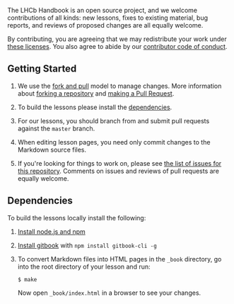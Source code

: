 The LHCb Handbook is an open source project,
and we welcome contributions of all kinds:
new lessons,
fixes to existing material,
bug reports,
and reviews of proposed changes are all equally welcome.

By contributing,
you are agreeing that we may redistribute your work under
[these licenses][license].
You also agree to abide by our
[contributor code of conduct][conduct].

## Getting Started

1.  We use the [fork and pull][gh-fork-pull] model to manage changes. More information
    about [forking a repository][gh-fork] and [making a Pull Request][gh-pull].

2.  To build the lessons please install the [dependencies](#DEPENDENCIES).

2.  For our lessons,
    you should branch from and submit pull requests against the `master` branch.

3.  When editing lesson pages, you need only commit changes to the Markdown source files.

4.  If you're looking for things to work on,
    please see [the list of issues for this repository][issues].
    Comments on issues and reviews of pull requests are equally welcome.

## Dependencies

To build the lessons locally install the following:

1. [Install node.js and npm](https://docs.npmjs.com/)

2. [Install gitbook](https://github.com/GitbookIO/gitbook) with `npm install gitbook-cli -g`

3. To convert Markdown files into HTML pages in the `_book` directory, go
   into the root directory of your lesson and run:

   ~~~
   $ make
   ~~~

   Now open `_book/index.html` in a browser to see your changes.

[conduct]: CONDUCT.md
[issues]: https://github.com/lhcb/analysis-essentials/issues
[license]: LICENSE.md
[pro-git-chapter]: http://git-scm.com/book/en/v2/GitHub-Contributing-to-a-Project
[gh-fork]: https://help.github.com/articles/fork-a-repo/
[gh-pull]: https://help.github.com/articles/using-pull-requests/
[gh-fork-pull]: https://help.github.com/articles/using-pull-requests/#fork--pull
[swc-lessons]: http://software-carpentry.org/lessons.html

